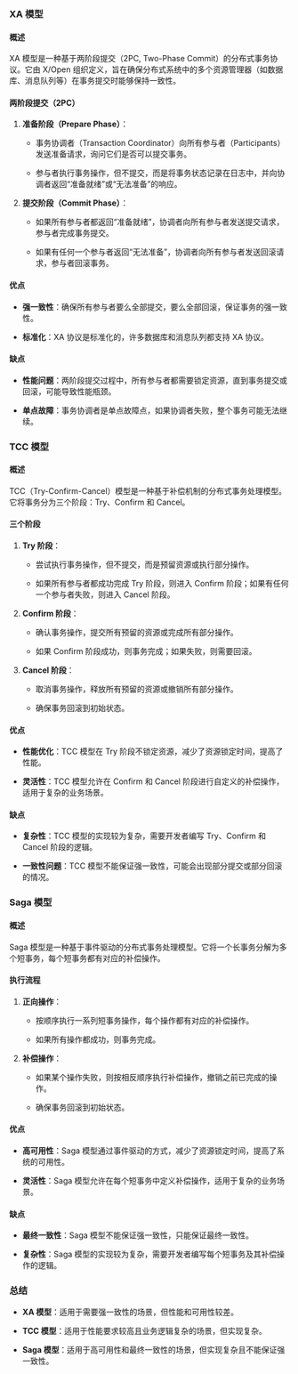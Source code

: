 ### XA 模型

#### 概述

XA 模型是一种基于两阶段提交（2PC, Two-Phase Commit）的分布式事务协议。它由 X/Open 组织定义，旨在确保分布式系统中的多个资源管理器（如数据库、消息队列等）在事务提交时能够保持一致性。

#### 两阶段提交（2PC）

1. **准备阶段（Prepare Phase）**：
    
    - 事务协调者（Transaction Coordinator）向所有参与者（Participants）发送准备请求，询问它们是否可以提交事务。
        
    - 参与者执行事务操作，但不提交，而是将事务状态记录在日志中，并向协调者返回“准备就绪”或“无法准备”的响应。
        
2. **提交阶段（Commit Phase）**：
    
    - 如果所有参与者都返回“准备就绪”，协调者向所有参与者发送提交请求，参与者完成事务提交。
        
    - 如果有任何一个参与者返回“无法准备”，协调者向所有参与者发送回滚请求，参与者回滚事务。
        

#### 优点

- **强一致性**：确保所有参与者要么全部提交，要么全部回滚，保证事务的强一致性。
    
- **标准化**：XA 协议是标准化的，许多数据库和消息队列都支持 XA 协议。
    

#### 缺点

- **性能问题**：两阶段提交过程中，所有参与者都需要锁定资源，直到事务提交或回滚，可能导致性能瓶颈。
    
- **单点故障**：事务协调者是单点故障点，如果协调者失败，整个事务可能无法继续。
    

### TCC 模型

#### 概述

TCC（Try-Confirm-Cancel）模型是一种基于补偿机制的分布式事务处理模型。它将事务分为三个阶段：Try、Confirm 和 Cancel。

#### 三个阶段

1. **Try 阶段**：
    
    - 尝试执行事务操作，但不提交，而是预留资源或执行部分操作。
        
    - 如果所有参与者都成功完成 Try 阶段，则进入 Confirm 阶段；如果有任何一个参与者失败，则进入 Cancel 阶段。
        
2. **Confirm 阶段**：
    
    - 确认事务操作，提交所有预留的资源或完成所有部分操作。
        
    - 如果 Confirm 阶段成功，则事务完成；如果失败，则需要回滚。
        
3. **Cancel 阶段**：
    
    - 取消事务操作，释放所有预留的资源或撤销所有部分操作。
        
    - 确保事务回滚到初始状态。
        

#### 优点

- **性能优化**：TCC 模型在 Try 阶段不锁定资源，减少了资源锁定时间，提高了性能。
    
- **灵活性**：TCC 模型允许在 Confirm 和 Cancel 阶段进行自定义的补偿操作，适用于复杂的业务场景。
    

#### 缺点

- **复杂性**：TCC 模型的实现较为复杂，需要开发者编写 Try、Confirm 和 Cancel 阶段的逻辑。
    
- **一致性问题**：TCC 模型不能保证强一致性，可能会出现部分提交或部分回滚的情况。
    

### Saga 模型

#### 概述

Saga 模型是一种基于事件驱动的分布式事务处理模型。它将一个长事务分解为多个短事务，每个短事务都有对应的补偿操作。

#### 执行流程

1. **正向操作**：
    
    - 按顺序执行一系列短事务操作，每个操作都有对应的补偿操作。
        
    - 如果所有操作都成功，则事务完成。
        
2. **补偿操作**：
    
    - 如果某个操作失败，则按相反顺序执行补偿操作，撤销之前已完成的操作。
        
    - 确保事务回滚到初始状态。
        

#### 优点

- **高可用性**：Saga 模型通过事件驱动的方式，减少了资源锁定时间，提高了系统的可用性。
    
- **灵活性**：Saga 模型允许在每个短事务中定义补偿操作，适用于复杂的业务场景。
    

#### 缺点

- **最终一致性**：Saga 模型不能保证强一致性，只能保证最终一致性。
    
- **复杂性**：Saga 模型的实现较为复杂，需要开发者编写每个短事务及其补偿操作的逻辑。
    

### 总结

- **XA 模型**：适用于需要强一致性的场景，但性能和可用性较差。
    
- **TCC 模型**：适用于性能要求较高且业务逻辑复杂的场景，但实现复杂。
    
- **Saga 模型**：适用于高可用性和最终一致性的场景，但实现复杂且不能保证强一致性。